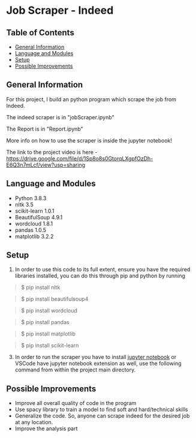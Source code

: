 # **Job Scraper - Indeed**

## Table of Contents

- [General Information](#general-information)
- [Language and Modules](#language-and-modules)
- [Setup](#setup)
- [Possible Improvements](#possible-improvements)

## General Information

For this project, I build an python program which scrape the job from Indeed.

The indeed scraper is in "jobScraper.ipynb"

The Report is in "Report.ipynb"

More info on how to use the scraper is inside the jupyter notebook!

The link to the project video is here - https://drive.google.com/file/d/1Sp8o8s0GtorqLXgpfOzDh-E6Q3n7mLcf/view?usp=sharing

## Language and Modules

- Python 3.8.3
- nltk 3.5
- scikit-learn 1.0.1
- BeautifulSoup 4.9.1
- wordcloud 1.8.1
- pandas 1.0.5
- matplotlib 3.2.2

## Setup

1. In order to use this code to its full extent, ensure you have the required libraries installed, you can do this through pip and python by running

> $ pip install nltk

> $ pip install beautifulsoup4

> $ pip install wordcloud

> $ pip install pandas

> $ pip install matplotlib

> $ pip install scikit-learn 

3. In order to run the scraper you have to install [jupyter notebook](https://jupyter.org/install) or VSCode have jupyter notebook extension as well, use the following command from within the project main directory.

## Possible Improvements

- Improve all overall quality of code in the program
- Use spacy library to train a model to find soft and hard/technical skills
- Generalize the code. So, anyone can scrape indeed for the desired job at any location.
- Improve the analysis part
